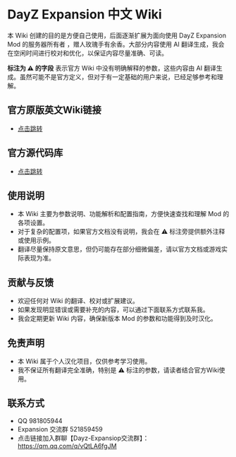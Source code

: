# DayZ Expansion 中文 Wiki

本 Wiki 创建的目的是方便自己使用，后面逐渐扩展为面向使用 DayZ Expansion Mod 的服务器所有者 ，赠人玫瑰手有余香。大部分内容使用 AI 翻译生成，我会在空闲时间进行校对和优化，以保证内容尽量准确、可读。

**标注为 ⚠ 的字段** 表示官方 Wiki 中没有明确解释的参数，这些内容由 AI 翻译生成。虽然可能不是官方定义，但对于有一定基础的用户来说，已经足够参考和理解。  

## 官方原版英文Wiki链接

- [点击跳转](https://github.com/salutesh/DayZ-Expansion-Scripts/wiki)

## 官方源代码库

- [点击跳转](https://github.com/salutesh/DayZ-Expansion-Scripts/tree/experimental/DayZExpansion)

## 使用说明

- 本 Wiki 主要为参数说明、功能解析和配置指南，方便快速查找和理解 Mod 的各项设置。  
- 对于复杂的配置项，如果官方文档没有说明，我会在 ⚠ 标注旁提供额外注释或使用示例。  
- 翻译尽量保持原文意思，但仍可能存在部分细微偏差，请以官方文档或游戏实际表现为准。  

## 贡献与反馈

- 欢迎任何对 Wiki 的翻译、校对或扩展建议。  
- 如果发现明显错误或需要补充的内容，可以通过下面联系方式联系我。  
- 我会定期更新 Wiki 内容，确保新版本 Mod 的参数和功能得到及时汉化。  

## 免责声明

- 本 Wiki 属于个人汉化项目，仅供参考学习使用。  
- 我不保证所有翻译完全准确，特别是 ⚠ 标注的参数，请读者结合官方Wiki使用。  

## 联系方式

- QQ 981805944
- Expansion 交流群 521859459
- 点击链接加入群聊【Dayz-Expansiop交流群】：https://qm.qq.com/q/vQtLA6fgJM

